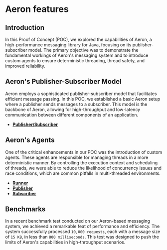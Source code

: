 # Aeron features

## Introduction

In this Proof of Concept (POC), we explored the capabilities of Aeron, a high-performance messaging library for Java, 
focusing on its publisher-subscriber model. The primary objective was to demonstrate the fundamental
workings of Aeron's messaging system and to introduce custom agents to ensure deterministic threading, 
thread safety, and improved reliability.

## Aeron's Publisher-Subscriber Model

Aeron employs a sophisticated publisher-subscriber model that facilitates efficient message passing.
In this POC, we established a basic Aeron setup where a publisher sends messages to a subscriber.
This model is the backbone of Aeron, allowing for high-throughput and low-latency communication between different components of an application.

* **[Publisher/Subscriber](src/main/java/org/politrons/PublisherSubscriber.java)**

## Aeron's Agents 

One of the critical enhancements in our POC was the introduction of custom agents.
These agents are responsible for managing threads in a more deterministic manner.
By controlling the execution context and scheduling of threads, 
we were able to reduce the likelihood of concurrency issues and race conditions,
which are common pitfalls in multi-threaded environments.

* **[Runner](src/main/java/org/politrons/agents/AeronAgent.java)**
* **[Publisher](src/main/java/org/politrons/agents/PublisherAgent.java)**
* **[Subscriber](src/main/java/org/politrons/agents/SubscriberAgent.java)**

## Benchmarks

In a recent benchmark test conducted on our Aeron-based messaging system, 
we achieved a remarkable feat of performance and efficiency.
The system successfully processed ```10,000 requests```, each with a message size of ```15 KB```, 
in less than ```800 milliseconds```. This test was designed to push the limits of Aeron's capabilities in high-throughput scenarios.